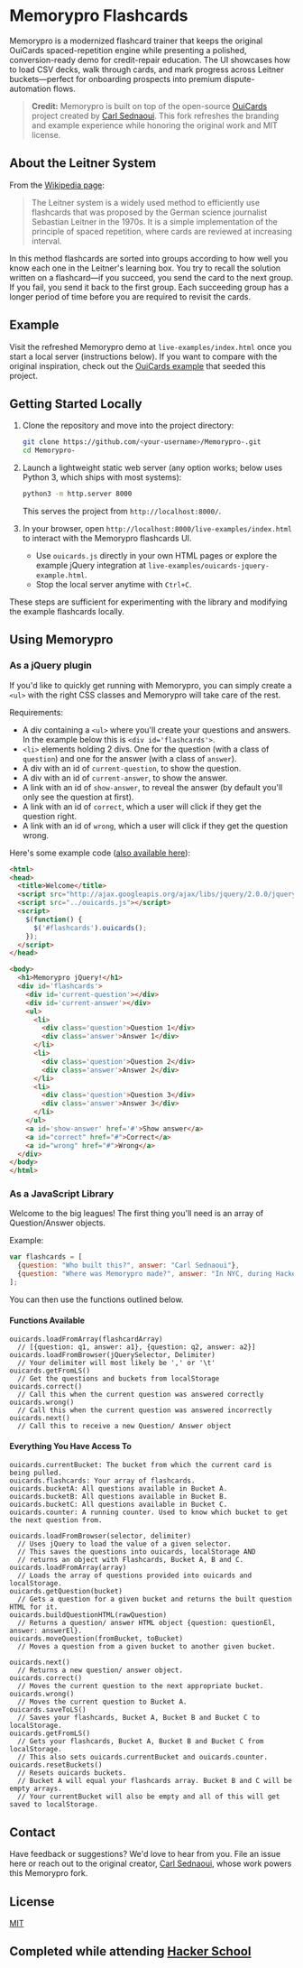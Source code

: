 # Memorypro Flashcards

Memorypro is a modernized flashcard trainer that keeps the original OuiCards spaced-repetition engine while presenting a polished, conversion-ready demo for credit-repair education. The UI showcases how to load CSV decks, walk through cards, and mark progress across Leitner buckets—perfect for onboarding prospects into premium dispute-automation flows.

> **Credit:** Memorypro is built on top of the open-source [OuiCards](http://carlsednaoui.github.io/ouicards/) project created by [Carl Sednaoui](https://github.com/carlsednaoui). This fork refreshes the branding and example experience while honoring the original work and MIT license.

## About the Leitner System
From the [Wikipedia page](http://en.wikipedia.org/wiki/Leitner_system):

> The Leitner system is a widely used method to efficiently use flashcards that was proposed by the German science journalist Sebastian Leitner in the 1970s. It is a simple implementation of the principle of spaced repetition, where cards are reviewed at increasing interval.

In this method flashcards are sorted into groups according to how well you know each one in the Leitner's learning box. You try to recall the solution written on a flashcard—if you succeed, you send the card to the next group. If you fail, you send it back to the first group. Each succeeding group has a longer period of time before you are required to revisit the cards.

## Example

Visit the refreshed Memorypro demo at `live-examples/index.html` once you start a local server (instructions below). If you want to compare with the original inspiration, check out the [OuiCards example](http://carlsednaoui.github.io/ouicards/live-examples/index.html) that seeded this project.

## Getting Started Locally

1. Clone the repository and move into the project directory:

   ```bash
   git clone https://github.com/<your-username>/Memorypro-.git
   cd Memorypro-
   ```

2. Launch a lightweight static web server (any option works; below uses Python 3, which ships with most systems):

   ```bash
   python3 -m http.server 8000
   ```

   This serves the project from `http://localhost:8000/`.

3. In your browser, open `http://localhost:8000/live-examples/index.html` to interact with the Memorypro flashcards UI.

   - Use `ouicards.js` directly in your own HTML pages or explore the example jQuery integration at `live-examples/ouicards-jquery-example.html`.
   - Stop the local server anytime with `Ctrl+C`.

These steps are sufficient for experimenting with the library and modifying the example flashcards locally.

## Using Memorypro

### As a jQuery plugin

If you'd like to quickly get running with Memorypro, you can simply create a `<ul>` with the right CSS classes and Memorypro will take care of the rest.

Requirements:

- A div containing a `<ul>` where you'll create your questions and answers. In the example below this is `<div id='flashcards'>`.
- `<li>` elements holding 2 divs. One for the question (with a class of `question`) and one for the answer (with a class of `answer`).
- A div with an id of `current-question`, to show the question.
- A div with an id of `current-answer`, to show the answer.
- A link with an id of `show-answer`, to reveal the answer (by default you'll only see the question at first).
- A link with an id of `correct`, which a user will click if they get the question right.
- A link with an id of `wrong`, which a user will click if they get the question wrong.

Here's some example code ([also available here](http://carlsednaoui.github.io/ouicards/live-examples/ouicards-jquery-example.html)):

```html
<html>
<head>
  <title>Welcome</title>
  <script src="http://ajax.googleapis.org/ajax/libs/jquery/2.0.0/jquery.min.js"></script>
  <script src="../ouicards.js"></script>
  <script>
    $(function() {
      $('#flashcards').ouicards();
    });
  </script>
</head>

<body>
  <h1>Memorypro jQuery!</h1>
  <div id='flashcards'>
    <div id='current-question'></div>
    <div id='current-answer'></div>
    <ul>
      <li>
        <div class='question'>Question 1</div>
        <div class='answer'>Answer 1</div>
      </li>
      <li>
        <div class='question'>Question 2</div>
        <div class='answer'>Answer 2</div>
      </li>
      <li>
        <div class='question'>Question 3</div>
        <div class='answer'>Answer 3</div>
      </li>
    </ul>
    <a id='show-answer' href='#'>Show answer</a>
    <a id="correct" href="#">Correct</a>
    <a id="wrong" href="#">Wrong</a>
  </div>
</body>
</html>
```

### As a JavaScript Library

Welcome to the big leagues! The first thing you'll need is an array of Question/Answer objects.

Example:

```javascript
var flashcards = [
  {question: "Who built this?", answer: "Carl Sednaoui"},
  {question: "Where was Memorypro made?", answer: "In NYC, during Hacker School"}
];
```

You can then use the functions outlined below.

#### Functions Available

```
ouicards.loadFromArray(flashcardArray)
  // [{question: q1, answer: a1}, {question: q2, answer: a2}]
ouicards.loadFromBrowser(jQuerySelector, Delimiter)
  // Your delimiter will most likely be ',' or '\t'
ouicards.getFromLS()
  // Get the questions and buckets from localStorage
ouicards.correct()
  // Call this when the current question was answered correctly
ouicards.wrong()
  // Call this when the current question was answered incorrectly
ouicards.next()
  // Call this to receive a new Question/ Answer object
```

#### Everything You Have Access To

```
ouicards.currentBucket: The bucket from which the current card is being pulled.
ouicards.flashcards: Your array of flashcards.
ouicards.bucketA: All questions available in Bucket A.
ouicards.bucketB: All questions available in Bucket B.
ouicards.bucketC: All questions available in Bucket C.
ouicards.counter: A running counter. Used to know which bucket to get the next question from.

ouicards.loadFromBrowser(selector, delimiter)
  // Uses jQuery to load the value of a given selector.
  // This saves the questions into ouicards, localStorage AND
  // returns an object with Flashcards, Bucket A, B and C.
ouicards.loadFromArray(array)
  // Loads the array of questions provided into ouicards and localStorage.
ouicards.getQuestion(bucket)
  // Gets a question for a given bucket and returns the built question HTML for it.
ouicards.buildQuestionHTML(rawQuestion)
  // Returns a question/ answer HTML object {question: questionEl, answer: answerEl}.
ouicards.moveQuestion(fromBucket, toBucket)
  // Moves a question from a given bucket to another given bucket.

ouicards.next()
  // Returns a new question/ answer object.
ouicards.correct()
  // Moves the current question to the next appropriate bucket.
ouicards.wrong()
  // Moves the current question to Bucket A.
ouicards.saveToLS()
  // Saves your flashcards, Bucket A, Bucket B and Bucket C to localStorage.
ouicards.getFromLS()
  // Gets your flashcards, Bucket A, Bucket B and Bucket C from localStorage.
  // This also sets ouicards.currentBucket and ouicards.counter.
ouicards.resetBuckets()
  // Resets ouicards buckets.
  // Bucket A will equal your flashcards array. Bucket B and C will be empty arrays.
  // Your currentBucket will also be empty and all of this will get saved to localStorage.
```

## Contact
Have feedback or suggestions? We'd love to hear from you. File an issue here or reach out to the original creator, [Carl Sednaoui](https://twitter.com/carlsednaoui), whose work powers this Memorypro fork.

## License
[MIT](http://opensource.org/licenses/MIT)

## Completed while attending [Hacker School](https://www.hackerschool.com/)
